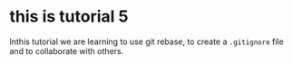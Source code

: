 # this is tutorial 5
Inthis tutorial we are learning to use git rebase, to create a `.gitignore` file and to collaborate with others.